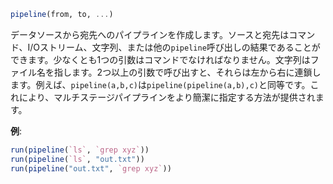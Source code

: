 ```julia
pipeline(from, to, ...)
```

データソースから宛先へのパイプラインを作成します。ソースと宛先はコマンド、I/Oストリーム、文字列、または他の`pipeline`呼び出しの結果であることができます。少なくとも1つの引数はコマンドでなければなりません。文字列はファイル名を指します。2つ以上の引数で呼び出すと、それらは左から右に連鎖します。例えば、`pipeline(a,b,c)`は`pipeline(pipeline(a,b),c)`と同等です。これにより、マルチステージパイプラインをより簡潔に指定する方法が提供されます。

**例**:

```julia
run(pipeline(`ls`, `grep xyz`))
run(pipeline(`ls`, "out.txt"))
run(pipeline("out.txt", `grep xyz`))
```
